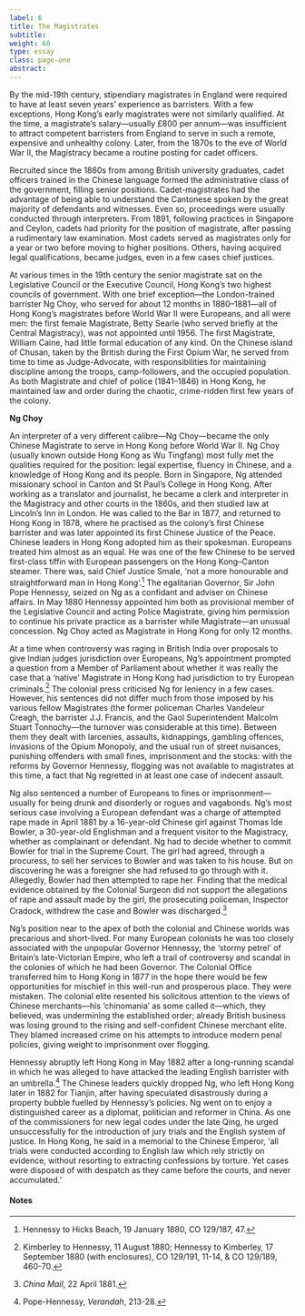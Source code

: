```yaml
---
label: 6
title: The Magistrates
subtitle:
weight: 60
type: essay
class: page-one
abstract:
---
```


By the mid-19th century, stipendiary magistrates in England were required to have at least seven years’ experience as barristers. With a few exceptions, Hong Kong’s early magistrates were not similarly qualified. At the time, a magistrate’s salary—usually £800 per annum—was insufficient to attract competent barristers from England to serve in such a remote, expensive and unhealthy colony. Later, from the 1870s to the eve of World War II, the Magistracy became a routine posting for cadet officers.

Recruited since the 1860s from among British university graduates, cadet officers trained in the Chinese language formed the administrative class of the government, filling senior positions. Cadet-magistrates had the advantage of being able to understand the Cantonese spoken by the great majority of defendants and witnesses. Even so, proceedings were usually conducted through interpreters. From 1891, following practices in Singapore and Ceylon, cadets had priority for the position of magistrate, after passing a rudimentary law examination. Most cadets served as magistrates only for a year or two before moving to higher positions. Others, having acquired legal qualifications, became judges, even in a few cases chief justices.

At various times in the 19th century the senior magistrate sat on the Legislative Council or the Executive Council, Hong Kong’s two highest councils of government. With one brief exception—the London-trained barrister Ng Choy, who served for about 12 months in 1880–1881—all of Hong Kong’s magistrates before World War II were Europeans, and all were men: the first female Magistrate, Betty Searle (who served briefly at the Central Magistracy), was not appointed until 1956. The first Magistrate, William Caine, had little formal education of any kind. On the Chinese island of Chusan, taken by the British during the First Opium War, he served from time to time as Judge-Advocate, with responsibilities for maintaining discipline among the troops, camp-followers, and the occupied population. As both Magistrate and chief of police (1841–1846) in Hong Kong, he maintained law and order during the chaotic, crime-ridden first few years of the colony.




**Ng Choy**

An interpreter of a very different calibre—Ng Choy—became the only Chinese Magistrate to serve in Hong Kong before World War II. Ng Choy (usually known outside Hong Kong as Wu Tingfang) most fully met the qualities required for the position: legal expertise, fluency in Chinese, and a knowledge of Hong Kong and its people. Born in Singapore, Ng attended missionary school in Canton and St Paul’s College in Hong Kong. After working as a translator and journalist, he became a clerk and interpreter in the Magistracy and other courts in the 1860s, and then studied law at Lincoln’s Inn in London. He was called to the Bar in 1877, and returned to Hong Kong in 1878, where he practised as the colony’s first Chinese barrister and was later appointed its first Chinese Justice of the Peace. Chinese leaders in Hong Kong adopted him as their spokesman. Europeans treated him almost as an equal. He was one of the few Chinese to be served first-class tiffin with European passengers on the Hong Kong–Canton steamer. There was, said Chief Justice Smale, ‘not a more honourable and straightforward man in Hong Kong’.[^1] The egalitarian Governor, Sir John Pope Hennessy, seized on Ng as a confidant and adviser on Chinese affairs. In May 1880 Hennessy appointed him both as provisional member of the Legislative Council and acting Police Magistrate, giving him permission to continue his private practice as a barrister while Magistrate—an unusual concession. Ng Choy acted as Magistrate in Hong Kong for only 12 months.

At a time when controversy was raging in British India over proposals to give Indian judges jurisdiction over Europeans, Ng’s appointment prompted a question from a Member of Parliament about whether it was really the case that a ‘native’ Magistrate in Hong Kong had jurisdiction to try European criminals.[^2] The colonial press criticised Ng for leniency in a few cases. However, his sentences did not differ much from those imposed by his various fellow Magistrates (the former policeman Charles Vandeleur Creagh, the barrister J.J. Francis, and the Gaol Superintendent Malcolm Stuart Tonnochy—the turnover was considerable at this time). Between them they dealt with larcenies, assaults, kidnappings, gambling offences, invasions of the Opium Monopoly, and the usual run of street nuisances, punishing offenders with small fines, imprisonment and the stocks: with the reforms by Governor Hennessy, flogging was not available to magistrates at this time, a fact that Ng regretted in at least one case of indecent assault.

Ng also sentenced a number of Europeans to fines or imprisonment—usually for being drunk and disorderly or rogues and vagabonds. Ng’s most serious case involving a European defendant was a charge of attempted rape made in April 1881 by a 16-year-old Chinese girl against Thomas Ide Bowler, a 30-year-old Englishman and a frequent visitor to the Magistracy, whether as complainant or defendant. Ng had to decide whether to commit Bowler for trial in the Supreme Court. The girl had agreed, through a procuress, to sell her services to Bowler and was taken to his house. But on discovering he was a foreigner she had refused to go through with it. Allegedly, Bowler had then attempted to rape her. Finding that the medical evidence obtained by the Colonial Surgeon did not support the allegations of rape and assault made by the girl, the prosecuting policeman, Inspector Cradock, withdrew the case and Bowler was discharged.[^3]

Ng’s position near to the apex of both the colonial and Chinese worlds was precarious and short-lived. For many European colonists he was too closely associated with the unpopular Governor Hennessy, the ‘stormy petrel’ of Britain’s late-Victorian Empire, who left a trail of controversy and scandal in the colonies of which he had been Governor. The Colonial Office transferred him to Hong Kong in 1877 in the hope there would be few opportunities for mischief in this well-run and prosperous place. They were mistaken. The colonial elite resented his solicitous attention to the views of Chinese merchants—his ‘chinomania’ as some called it—which, they believed, was undermining the established order; already British business was losing ground to the rising and self-confident Chinese merchant elite. They blamed increased crime on his attempts to introduce modern penal policies, giving weight to imprisonment over flogging.

Hennessy abruptly left Hong Kong in May 1882 after a long-running scandal in which he was alleged to have attacked the leading English barrister with an umbrella.[^4] The Chinese leaders quickly dropped Ng, who left Hong Kong later in 1882 for Tianjin, after having speculated disastrously during a property bubble fuelled by Hennessy’s policies. Ng went on to enjoy a distinguished career as a diplomat, politician and reformer in China. As one of the commissioners for new legal codes under the late Qing, he urged unsuccessfully for the introduction of jury trials and the English system of justice. In Hong Kong, he said in a memorial to the Chinese Emperor, ‘all trials were conducted according to English law which rely strictly on evidence, without resorting to extracting confessions by torture. Yet cases were disposed of with despatch as they came before the courts, and never accumulated.’

#### Notes
[^1]:Hennessy to Hicks Beach, 19 January 1880, CO 129/187, 47.
[^2]:Kimberley to Hennessy, 11 August 1880; Hennessy to Kimberley, 17 September 1880 (with enclosures), CO 129/191, 11-14, & CO 129/189, 460-70.
[^3]:*China Mail*, 22 April 1881.
[^4]:Pope-Hennessy, *Verandah*, 213-28.
